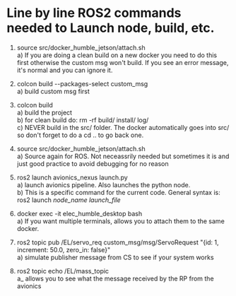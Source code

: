 # Line by line ROS2 commands needed to Launch node, build, etc.

1. source src/docker_humble_jetson/attach.sh \
    a) If you are doing a clean build on a new docker you need to do this first otherwise the custom msg won't build. If you see an error message, it's normal and you can ignore it. 

3. colcon build --packages-select custom_msg \
    a) build custom msg first 

4. colcon build \
    a) build the project \
    b) for clean build do: rm -rf build/ install/ log/ \
    c) NEVER build in the src/ folder. The docker automatically goes into src/ so don't forget to do a cd .. to go back one. 

5. source src/docker_humble_jetson/attach.sh \
    a) Source again for ROS. Not neceassrily needed but sometimes it is and just good practice to avoid debugging for no reason 
   
6. ros2 launch avionics_nexus launch.py \
    a) launch avionics pipeline. Also launches the python node. \
    b) This is a specific command for the current code. General syntax is: ros2 launch *node_name* *launch_file*  

7. docker exec -it elec_humble_desktop bash \
    a) If you want multiple terminals, allows you to attach them to the same docker. 

8. ros2 topic pub /EL/servo_req custom_msg/msg/ServoRequest "{id: 1, increment: 50.0, zero_in: false}" \
    a) simulate publisher message from CS to see if your system works 

9. ros2 topic echo /EL/mass_topic \
    a_ allows you to see what the message received by the RP from the avionics 
